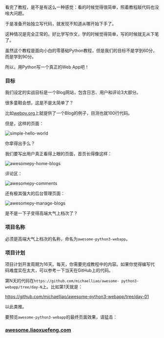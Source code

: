 看完了教程，是不是有这么一种感觉：看的时候觉得很简单，照着教程敲代码也没啥大问题。

于是准备开始独立写代码，就发现不知道从哪开始下手了。

这种情况是完全正常的。好比学写作文，学的时候觉得简单，写的时候就无从下笔了。

虽然这个教程是面向小白的零基础Python教程，但是我们的目标不是学到60分，而是学到90分。

所以，用Python写一个真正的Web App吧！

### 目标

我们设定的实战目标是一个Blog网站，包含日志、用户和评论3大部分。

很多童鞋会想，这是不是太简单了？

比如[webpy.org](http://webpy.org/src/blog/0.3)上就提供了一个Blog的例子，目测也就100行代码。

但是，这样的页面：

![simple-hello-world](http://www.liaoxuefeng.com/files/attachments/0014020291725943e4c92e7b303470a885dee3ae3cd5e0c000)

你拿得出手么？

我们要写出用户真正看得上眼的页面，首页长得像这样：

![awesomepy-home-blogs](http://www.liaoxuefeng.com/files/attachments/0014020294434165cb8265fb82a403ba17596bc0aa615f4000)

评论区：

![awesomepy-comments](http://www.liaoxuefeng.com/files/attachments/001402029470123ca198fd144234eb0ac83268a08612dbf000)

还有极其强大的后台管理页面：

![awesomepy-manage-blogs](http://www.liaoxuefeng.com/files/attachments/001402029498359eb29eecc6a3b4160be876a1b2d25a2d8000)

是不是一下子变得高端大气上档次了？

### 项目名称

必须是高端大气上档次的名称，命名为`awesome-python3-webapp`。

### 项目计划

项目计划开发周期为16天。每天，你需要完成教程中的内容。如果你觉得编写代码难度实在太大，可以参考一下当天在GitHub上的代码。

第N天的代码在`https://github.com/michaelliao/awesome-
python3-webapp/tree/day-N`上。比如第1天就是：

<https://github.com/michaelliao/awesome-python3-webapp/tree/day-01>

以此类推。

要预览`awesome-python3-webapp`的最终页面效果，请猛击：

### [awesome.liaoxuefeng.com](http://awesome.liaoxuefeng.com/)
